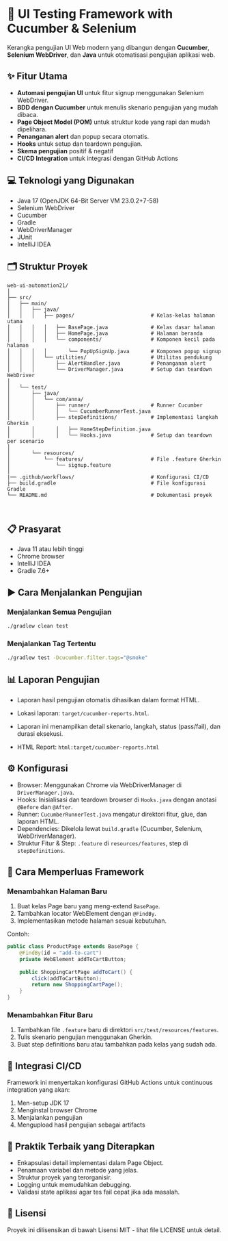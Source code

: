 # 🚀 UI Testing Framework with Cucumber & Selenium

Kerangka pengujian UI Web modern yang dibangun dengan **Cucumber**, **Selenium WebDriver**, dan **Java** untuk otomatisasi pengujian aplikasi web.

## ✨ Fitur Utama
- **Automasi pengujian UI** untuk fitur signup menggunakan Selenium WebDriver.
- **BDD dengan Cucumber** untuk menulis skenario pengujian yang mudah dibaca.
- **Page Object Model (POM)** untuk struktur kode yang rapi dan mudah dipelihara.
- **Penanganan alert** dan popup secara otomatis.
- **Hooks** untuk setup dan teardown pengujian.
- **Skema pengujian** positif & negatif
- **CI/CD Integration** untuk integrasi dengan GitHub Actions

## 💻 Teknologi yang Digunakan
- Java 17 (OpenJDK 64-Bit Server VM 23.0.2+7-58)
- Selenium WebDriver
- Cucumber
- Gradle
- WebDriverManager
- JUnit
- IntelliJ IDEA

## 🗂️ Struktur Proyek
```
web-ui-automation21/
│
├── src/
│   ├── main/
│   │   ├── java/
│   │   │   ├── pages/                         # Kelas-kelas halaman utama
│   │   │   │   ├── BasePage.java              # Kelas dasar halaman
│   │   │   │   ├── HomePage.java              # Halaman beranda
│   │   │   │   └── components/                # Komponen kecil pada halaman
│   │   │   │       └── PopUpSignUp.java       # Komponen popup signup
│   │   │   └── utilities/                     # Utilitas pendukung
│   │   │       ├── AlertHandler.java          # Penanganan alert
│   │   │       └── DriverManager.java         # Setup dan teardown WebDriver
│
│   └── test/
│       ├── java/
│       │   └── com/anna/
│       │       ├── runner/                    # Runner Cucumber
│       │       │   └── CucumberRunnerTest.java
│       │       ├── stepDefinitions/           # Implementasi langkah Gherkin
│       │       │   ├── HomeStepDefinition.java
│       │       │   └── Hooks.java             # Setup dan teardown per scenario
│
│       └── resources/
│           └── features/                      # File .feature Gherkin
│               └── signup.feature
│
|── .github/workflows/                         # Konfigurasi CI/CD                        
├── build.gradle                               # File konfigurasi Gradle
└── README.md                                  # Dokumentasi proyek

               
```


## 📋 Prasyarat
- Java 11 atau lebih tinggi
- Chrome browser
- IntelliJ IDEA
- Gradle 7.6+

## ▶️ Cara Menjalankan Pengujian

### Menjalankan Semua Pengujian

```bash
./gradlew clean test
```

### Menjalankan Tag Tertentu

```bash
./gradlew test -Dcucumber.filter.tags="@smoke"
```

## 📊 Laporan Pengujian

- Laporan hasil pengujian otomatis dihasilkan dalam format HTML.
- Lokasi laporan: ```target/cucumber-reports.html```.
- Laporan ini menampilkan detail skenario, langkah, status (pass/fail), dan durasi eksekusi.


- HTML Report: `html:target/cucumber-reports.html`

## ⚙️ Konfigurasi

- Browser: Menggunakan Chrome via WebDriverManager di ```DriverManager.java```.
- Hooks: Inisialisasi dan teardown browser di ```Hooks.java``` dengan anotasi ```@Before``` dan ```@After```.
- Runner: ```CucumberRunnerTest.java``` mengatur direktori fitur, glue, dan laporan HTML.
- Dependencies: Dikelola lewat ```build.gradle``` (Cucumber, Selenium, WebDriverManager).
- Struktur Fitur & Step: ```.feature``` di ```resources/features```, step di ```stepDefinitions```.


## 🧩 Cara Memperluas Framework

### Menambahkan Halaman Baru

1. Buat kelas Page baru yang meng-extend ```BasePage```.
2. Tambahkan locator WebElement dengan ```@FindBy```.
3. Implementasikan metode halaman sesuai kebutuhan.

Contoh:
```java
public class ProductPage extends BasePage {
    @FindBy(id = "add-to-cart")
    private WebElement addToCartButton;
    
    public ShoppingCartPage addToCart() {
        click(addToCartButton);
        return new ShoppingCartPage();
    }
}
```

### Menambahkan Fitur Baru

1. Tambahkan file ```.feature``` baru di direktori ```src/test/resources/features```.
2. Tulis skenario pengujian menggunakan Gherkin.
3. Buat step definitions baru atau tambahkan pada kelas yang sudah ada.

## 🔄 Integrasi CI/CD

Framework ini menyertakan konfigurasi GitHub Actions untuk continuous integration yang akan:

1. Men-setup JDK 17
2. Menginstal browser Chrome
3. Menjalankan pengujian
4. Mengupload hasil pengujian sebagai artifacts

## 📝 Praktik Terbaik yang Diterapkan

- Enkapsulasi detail implementasi dalam Page Object.
- Penamaan variabel dan metode yang jelas.
- Struktur proyek yang terorganisir.
- Logging untuk memudahkan debugging.
- Validasi state aplikasi agar tes fail cepat jika ada masalah.

## 📜 Lisensi

Proyek ini dilisensikan di bawah Lisensi MIT - lihat file LICENSE untuk detail.
